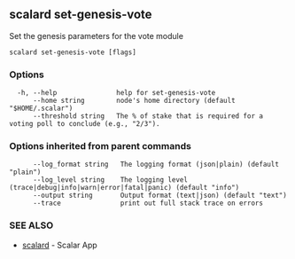 ## scalard set-genesis-vote

Set the genesis parameters for the vote module

```
scalard set-genesis-vote [flags]
```

### Options

```
  -h, --help               help for set-genesis-vote
      --home string        node's home directory (default "$HOME/.scalar")
      --threshold string   The % of stake that is required for a voting poll to conclude (e.g., "2/3").
```

### Options inherited from parent commands

```
      --log_format string   The logging format (json|plain) (default "plain")
      --log_level string    The logging level (trace|debug|info|warn|error|fatal|panic) (default "info")
      --output string       Output format (text|json) (default "text")
      --trace               print out full stack trace on errors
```

### SEE ALSO

- [scalard](scalard.md) - Scalar App
